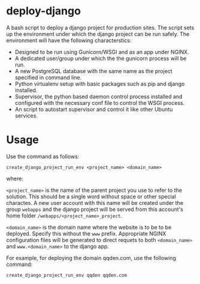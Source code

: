 # deploy-django
A bash script to deploy a django project for production sites. The script sets
up the environment under which the django project can be run safely. The
environment will have the following characterstics:

* Designed to be run using Gunicorn/WSGI and as an app under NGINX.
* A dedicated user/group under which the the gunicorn process will be run.
* A new PostgreSQL database with the same name as the project specified
  in command line. 
* Python virtualenv setup with basic packages such as pip and django installed.
* Supervisor, the python based daemon control process installed and configured
  with the necessary conf file to control the WSGI process.
* An script to autostart supervisor and control it like other Ubuntu services.

# Usage
Use the command as follows:
```
create_django_project_run_env <project_name> <domain_name>
```
where:

`<project_name>` is the name of the parent project you use to refer to the 
solution. This should be a single word without space or other special charactes.
A new user account with this name will be created under the group `webapps` and
the django project will be served from this account's home folder 
`/webapps/<project_name>_project`.

`<domain_name>` is the domain name where the website is to be to be deployed. 
Specify this without the `www` prefix. Appropriate NGINX configuration files
will be generated to direct requets to both `<domain_name>` and 
`www.<domain_name>` to the django app.

For example, for deploying the domain qqden.com, use the following command:

```
create_django_project_run_env qqden qqden.com
```
